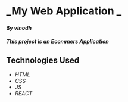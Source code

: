 # _My Web Application _

#### By _**vinodh**_

#### _This project is an Ecommers Application_

## Technologies Used

* _HTML_
* _CSS_
* _JS_
* _REACT_
